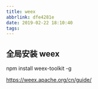 ```yaml
---
title: weex
abbrlink: dfe4281e
date: 2019-02-22 18:10:40
tags:
---
```


## 全局安装 weex
npm install weex-toolkit -g

https://weex.apache.org/cn/guide/